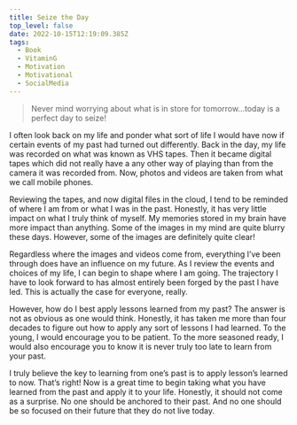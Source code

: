 ```yaml
---
title: Seize the Day
top_level: false
date: 2022-10-15T12:19:09.385Z
tags:
  - Book
  - VitaminG
  - Motivation
  - Motivational
  - SocialMedia
---
```

> Never mind worrying about what is in store for tomorrow...today is a perfect day to seize!

I often look back on my life and ponder what sort of life I would have now if certain events of my past had turned out differently. Back in the day, my life was recorded on what was known as VHS tapes. Then it became digital tapes which did not really have a any other way of playing than from the camera it was recorded from. Now, photos and videos are taken from what we call mobile phones.

Reviewing the tapes, and now digital files in the cloud, I tend to be reminded of where I am from or what I was in the past. Honestly, it has very little impact on what I truly think of myself. My memories stored in my brain have more impact than anything. Some of the images in my mind are quite blurry these days. However, some of the images are definitely quite clear!

Regardless where the images and videos come from, everything I’ve been through does have an influence on my future. As I review the events and choices of my life, I can begin to shape where I am going. The trajectory I have to look forward to has almost entirely been forged by the past I have led. This is actually the case for everyone, really.

However, how do I best apply lessons learned from my past? The answer is not as obvious as one would think. Honestly, it has taken me more than four decades to figure out how to apply any sort of lessons I had learned. To the young, I would encourage you to be patient. To the more seasoned ready, I would also encourage you to know it is never truly too late to learn from your past.

I truly believe the key to learning from one’s past is to apply lesson’s learned to now. That’s right! Now is a great time to begin taking what you have learned from the past and apply it to your life. Honestly, it should not come as a surprise. No one should be anchored to their past. And no one should be so focused on their future that they do not live today.